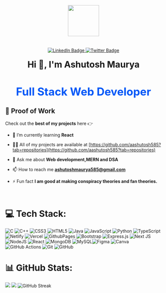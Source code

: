 <div id="header" align="center"> 
  <img src="https://i.postimg.cc/JncWVs8d/giphy-1-removebg-preview.png" width="100"/> 
</div> 
<br /> 
<div id="badges" align="center" style="margin-top:20px"> 
  <a href="https://www.linkedin.com/in/ashutosh-maurya-81b2072a0/"> 
    <img src="https://img.shields.io/badge/LinkedIn-blue?style=for-the-badge&logo=linkedin&logoColor=white" alt="LinkedIn Badge"/>
  </a> 
  <a href="https://x.com/Ashutos86739582"> 
    <img src="https://img.shields.io/badge/Twitter-red?style=for-the-badge&logo=twitter&logoColor=white" alt="Twitter Badge"/>
  </a>
</div>
<h1 align="center" style="margin-top:20px">Hi 👋, I'm Ashutosh Maurya </h1>
 
<h2 align="center" style="font-size:35px; color:#0357F7">Full Stack Web Developer</h2>

## 🚀 Proof of Work

Check out the **best of my projects** here 👉


- 🌱 I’m currently learning **React**

- 👨‍💻 All of my projects are available at [https://github.com/aashutosh585?tab=repositories](https://github.com/aashutosh585?tab=repositories)

- 💬 Ask me about **Web development,MERN and DSA**

- 📫 How to reach me **ashutoshmaurya585@gmail.com**

- ⚡ Fun fact **I am good at making conspiracy theories and fan theories.**
 
<br/>

# 💻 Tech Stack:
![C](https://img.shields.io/badge/c-%2300599C.svg?style=for-the-badge&logo=c&logoColor=white) ![C++](https://img.shields.io/badge/c++-%2300599C.svg?style=for-the-badge&logo=c%2B%2B&logoColor=white) ![CSS3](https://img.shields.io/badge/css3-%231572B6.svg?style=for-the-badge&logo=css3&logoColor=white) ![HTML5](https://img.shields.io/badge/html5-%23E34F26.svg?style=for-the-badge&logo=html5&logoColor=white) ![Java](https://img.shields.io/badge/java-%23ED8B00.svg?style=for-the-badge&logo=openjdk&logoColor=white) ![JavaScript](https://img.shields.io/badge/javascript-%23323330.svg?style=for-the-badge&logo=javascript&logoColor=%23F7DF1E)  ![Python](https://img.shields.io/badge/python-3670A0?style=for-the-badge&logo=python&logoColor=ffdd54) ![TypeScript](https://img.shields.io/badge/typescript-%23007ACC.svg?style=for-the-badge&logo=typescript&logoColor=white)  ![Netlify](https://img.shields.io/badge/netlify-%23000000.svg?style=for-the-badge&logo=netlify&logoColor=#00C7B7) ![Vercel](https://img.shields.io/badge/vercel-%23000000.svg?style=for-the-badge&logo=vercel&logoColor=white)  ![GithubPages](https://img.shields.io/badge/github%20pages-121013?style=for-the-badge&logo=github&logoColor=white)  ![Bootstrap](https://img.shields.io/badge/bootstrap-%238511FA.svg?style=for-the-badge&logo=bootstrap&logoColor=white) ![Express.js](https://img.shields.io/badge/express.js-%23404d59.svg?style=for-the-badge&logo=express&logoColor=%2361DAFB) ![Next JS](https://img.shields.io/badge/Next-black?style=for-the-badge&logo=next.js&logoColor=white) ![NodeJS](https://img.shields.io/badge/node.js-6DA55F?style=for-the-badge&logo=node.js&logoColor=white) ![React](https://img.shields.io/badge/react-%2320232a.svg?style=for-the-badge&logo=react&logoColor=%2361DAFB) ![MongoDB](https://img.shields.io/badge/MongoDB-%234ea94b.svg?style=for-the-badge&logo=mongodb&logoColor=white) ![MySQL](https://img.shields.io/badge/mysql-4479A1.svg?style=for-the-badge&logo=mysql&logoColor=white)![Figma](https://img.shields.io/badge/figma-%23F24E1E.svg?style=for-the-badge&logo=figma&logoColor=white) ![Canva](https://img.shields.io/badge/Canva-%2300C4CC.svg?style=for-the-badge&logo=Canva&logoColor=white) ![GitHub Actions](https://img.shields.io/badge/github%20actions-%232671E5.svg?style=for-the-badge&logo=githubactions&logoColor=white) ![Git](https://img.shields.io/badge/git-%23F05033.svg?style=for-the-badge&logo=git&logoColor=white) ![GitHub](https://img.shields.io/badge/github-%23121011.svg?style=for-the-badge&logo=github&logoColor=white)
<!-- ![Firebase](https://img.shields.io/badge/firebase-a08021?style=for-the-badge&logo=firebase&logoColor=ffcd34)  ![React Router](https://img.shields.io/badge/React_Router-CA4245?style=for-the-badge&logo=react-router&logoColor=white) ![Firebase](https://img.shields.io/badge/firebase-a08021?style=for-the-badge&logo=firebase&logoColor=ffcd34) <img alt="python" src="https://img.shields.io/badge/python-%23323330.svg?style=for-the-badge&logo=python&logoColor=EFD81D"/>  <img alt="SQLite" src="https://img.shields.io/badge/sqlite-%23323330.svg?style=for-the-badge&logo=sqlite&logoColor=107AC9"/>-->
# 📊 GitHub Stats:
![](https://github-readme-stats.vercel.app/api?username=aashutosh585&theme=dark&hide_border=false&include_all_commits=false&count_private=false)
![](https://github-readme-stats.vercel.app/api/top-langs/?username=aashutosh585&theme=dark&hide_border=false&include_all_commits=false&count_private=false&layout=compact)
![GitHub Streak](https://streak-stats.demolab.com?user=aashutosh585&theme=dark)






